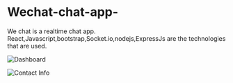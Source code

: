 # Wechat-chat-app-
We chat is a realtime chat app.
React,Javascript,bootstrap,Socket.io,nodejs,ExpressJs are the technologies that are used. 



![Dashboard](https://github.com/Dishi2003Jain/Wechat-chat-app-/assets/82431854/d594fe3c-23d9-4c35-872c-9df12ab80c68)



![Contact Info](https://github.com/Dishi2003Jain/Wechat-chat-app-/assets/82431854/b981085a-1672-45a8-b650-e6e32f846287)
